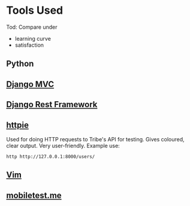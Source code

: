 Tools Used
==========

Tod: Compare under

* learning curve
* satisfaction


## Python


## [Django MVC](http://www.django-rest-framework.org/)


## [Django Rest Framework](http://www.django-rest-framework.org/)


## [httpie](https://github.com/jakubroztocil/httpie)
Used for doing HTTP requests to Tribe's API for testing.
Gives coloured, clear output. Very user-friendly.
Example use:

    http http://127.0.0.1:8000/users/



## [Vim](http://www.vim.org/)


## [mobiletest.me](http://mobiletest.me/)
